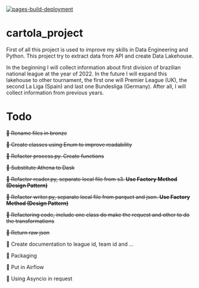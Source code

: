 [![pages-build-deployment](https://github.com/GMizuno/cartola_project/actions/workflows/pages/pages-build-deployment/badge.svg)](https://github.com/GMizuno/cartola_project/actions/workflows/pages/pages-build-deployment)

# cartola_project

First of all this project is used to improve my skills in Data Engineering and Python. This project try to extract data
from API and create Data Lakehouse.

In the beginning I will collect information about first division of brazilian national league at the year of 2022.
In the future I will expand this lakehouse to other tournament, the first one will Premier League (UK), the second La
Liga (Spain) and last one Bundesliga (Germany). After all, I will collect information from previous years.

# Todo

~~:black_square_button: Rename files in bronze~~

~~:black_square_button: Create classes using Enum to improve readability~~

~~:black_square_button: Refactor process.py. Create functions~~

~~:black_square_button: Substitute Athena to Dask~~

~~:black_square_button: Refactor reader.py, separate local file from s3. **Use Factory Method (Design Pattern)**~~

~~:black_square_button: Refactor writer.py, separate local file from parquet and json. **Use Factory Method (Design
Pattern)**~~

~~:black_square_button: Refactoring code, include one class do make the request and other to do the transformations~~

~~:black_square_button: Return raw json~~

:black_square_button: Create documentation to league id, team id and ...

:black_square_button: Packaging

:black_square_button: Put in Airflow

:black_square_button: Using Asyncio in request

